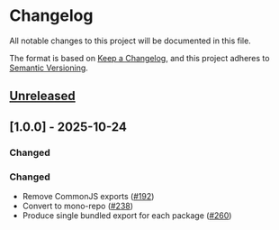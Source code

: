 # Changelog

All notable changes to this project will be documented in this file.

The format is based on [Keep a Changelog](https://keepachangelog.com/en/1.0.0/),
and this project adheres to
[Semantic Versioning](https://semver.org/spec/v2.0.0.html).

## [Unreleased]

## [1.0.0] - 2025-10-24

### Changed

### Changed

- Remove CommonJS exports ([#192](https://github.com/streaming-video-technology-alliance/common-media-library/issues/192))
- Convert to mono-repo ([#238](https://github.com/streaming-video-technology-alliance/common-media-library/issues/238))
- Produce single bundled export for each package ([#260](https://github.com/streaming-video-technology-alliance/common-media-library/issues/260))

[Unreleased]: https://github.com/streaming-video-technology-alliance/common-media-library/compare/dash-v1.0.0...HEAD
